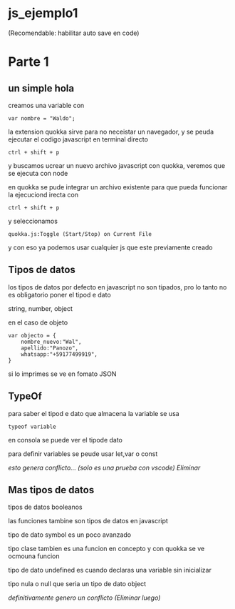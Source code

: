 # js_ejemplo1
(Recomendable: habilitar auto save en code)
# Parte 1
## un simple hola

creamos una variable con 

    var nombre = "Waldo";

la extension quokka sirve para no neceistar un navegador, y se peuda ejecutar el codigo javascript en terminal directo

    ctrl + shift + p

y buscamos ucrear un nuevo archivo javascript con quokka, veremos que se ejecuta con node

en quokka se pude integrar un archivo existente para que pueda funcionar la ejecuciond irecta con

    ctrl + shift + p

y seleccionamos 

    quokka.js:Toggle (Start/Stop) on Current File

y con eso ya podemos usar cualquier js que este previamente creado


## Tipos de datos

los tipos de datos por defecto en javascript no son tipados, pro lo tanto no es obligatorio poner el tipod e dato

string, number, object

en el caso de objeto 

    var objecto = {
        nombre_nuevo:"Wal",
        apellido:"Panozo",
        whatsapp:"+59177499919",
    }

si lo imprimes se ve en fomato JSON


## TypeOf
 
 para saber el tipod e dato que almacena la variable se usa

    typeof variable

en consola se puede ver el tipode  dato

para definir variables se peude usar let,var o const


*esto genera conflicto... (solo es una prueba con vscode) Eliminar*
## Mas tipos de datos

tipos de datos booleanos

las funciones tambine son tipos de datos en javascript

tipo de dato symbol es un poco avanzado

tipo clase tambien es una funcion en concepto y con quokka se ve ocmouna funcion

tipo de dato undefined es cuando declaras una variable sin inicializar

tipo nula o null que seria un tipo de dato object

*definitivamente genero un conflicto (Eliminar luego)*
